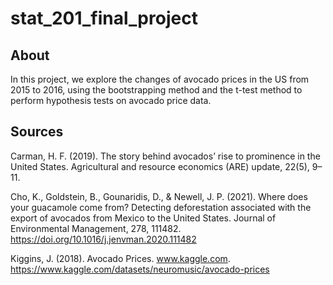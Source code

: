# stat_201_final_project

## About

In this project, we explore the changes of avocado prices in the US from 2015 to 2016, using the bootstrapping method and the t-test method to perform hypothesis tests on avocado price data.

## Sources

Carman, H. F. (2019). The story behind avocados’ rise to prominence in the United States. Agricultural and resource economics (ARE) update, 22(5), 9–11.

Cho, K., Goldstein, B., Gounaridis, D., & Newell, J. P. (2021). Where does your guacamole come from? Detecting deforestation associated with the export of avocados from Mexico to the United States. Journal of Environmental Management, 278, 111482. https://doi.org/10.1016/j.jenvman.2020.111482

Kiggins, J. (2018). Avocado Prices. www.kaggle.com. https://www.kaggle.com/datasets/neuromusic/avocado-prices

